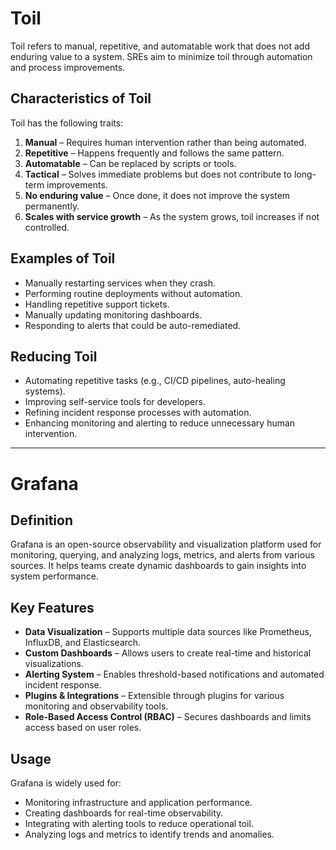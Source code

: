 # Toil

Toil refers to manual, repetitive, and automatable work that does not add enduring value to a system. SREs aim to minimize toil through automation and process improvements.

## Characteristics of Toil

Toil has the following traits:

1. **Manual** – Requires human intervention rather than being automated.
2. **Repetitive** – Happens frequently and follows the same pattern.
3. **Automatable** – Can be replaced by scripts or tools.
4. **Tactical** – Solves immediate problems but does not contribute to long-term improvements.
5. **No enduring value** – Once done, it does not improve the system permanently.
6. **Scales with service growth** – As the system grows, toil increases if not controlled.

## Examples of Toil

- Manually restarting services when they crash.
- Performing routine deployments without automation.
- Handling repetitive support tickets.
- Manually updating monitoring dashboards.
- Responding to alerts that could be auto-remediated.

## Reducing Toil

- Automating repetitive tasks (e.g., CI/CD pipelines, auto-healing systems).
- Improving self-service tools for developers.
- Refining incident response processes with automation.
- Enhancing monitoring and alerting to reduce unnecessary human intervention.

---

# Grafana

## Definition

Grafana is an open-source observability and visualization platform used for monitoring, querying, and analyzing logs, metrics, and alerts from various sources. It helps teams create dynamic dashboards to gain insights into system performance.

## Key Features

- **Data Visualization** – Supports multiple data sources like Prometheus, InfluxDB, and Elasticsearch.
- **Custom Dashboards** – Allows users to create real-time and historical visualizations.
- **Alerting System** – Enables threshold-based notifications and automated incident response.
- **Plugins & Integrations** – Extensible through plugins for various monitoring and observability tools.
- **Role-Based Access Control (RBAC)** – Secures dashboards and limits access based on user roles.

## Usage

Grafana is widely used for:

- Monitoring infrastructure and application performance.
- Creating dashboards for real-time observability.
- Integrating with alerting tools to reduce operational toil.
- Analyzing logs and metrics to identify trends and anomalies.
